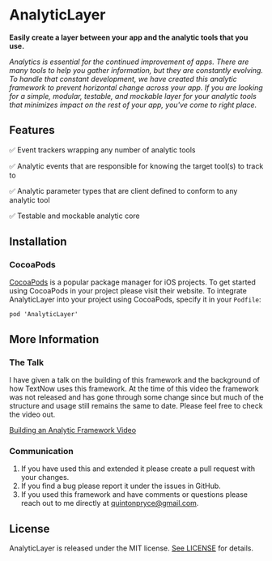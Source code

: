 # AnalyticLayer
**Easily create a layer between your app and the analytic tools that you use.**



*Analytics is essential for the continued improvement of apps. There are many tools to help you gather information, but they are constantly evolving. To handle that constant development, we have created this analytic framework to prevent horizontal change across your app. If you are looking for a simple, modular, testable, and mockable layer for your analytic tools that minimizes impact on the rest of your app, you've come to right place.*


## Features

✅  Event trackers wrapping any number of analytic tools

✅  Analytic events that are responsible for knowing the target tool(s) to track to

✅  Analytic parameter types that are client defined to conform to any analytic tool

✅  Testable and mockable analytic core

## Installation
### CocoaPods

[CocoaPods](https://cocoapods.org/)  is a popular package manager for iOS projects. To get started using CocoaPods in your project please visit their website. To integrate AnalyticLayer into your project using CocoaPods, specify it in your  `Podfile`:

```
pod 'AnalyticLayer'
```


## More Information
### The Talk
I have given a talk on the building of this framework and the background of how TextNow uses this framework. At the time of this video the framework was not released and has gone through some change since but much of the structure and usage still remains the same to date. Please feel free to check the video out. 

[Building an Analytic Framework Video](https://www.youtube.com/watch?v=fjqnoQY72AU&feature=youtu.be) 
### Communication

1. If you have used this and extended it please create a pull request with your changes.
2. If you find a bug please report it under the issues in GitHub.
3. If you used this framework and have comments or questions please reach out to me directly at quintonpryce@gmail.com.

## License

AnalyticLayer is released under the MIT license.  [See LICENSE](https://github.com/textnow/Analytics-iOS/blob/master/LICENSE)  for details.

